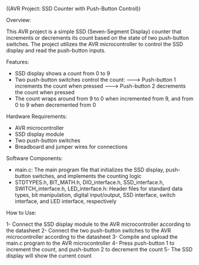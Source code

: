 ((AVR Project: SSD Counter with Push-Button Control))

Overview:

This AVR project is a simple SSD (Seven-Segment Display) counter that increments or decrements its count based on the state of two push-button switches. The project utilizes the AVR microcontroller to control the SSD display and read the push-button inputs.

Features:

- SSD display shows a count from 0 to 9
- Two push-button switches control the count:
    ---> Push-button 1 increments the count when pressed
    ---> Push-button 2 decrements the count when pressed
- The count wraps around from 9 to 0 when incremented from 9, and from 0 to 9 when decremented from 0

Hardware Requirements:

- AVR microcontroller
- SSD display module
- Two push-button switches
- Breadboard and jumper wires for connections

Software Components:

- main.c: The main program file that initializes the SSD display, push-button switches, and implements the counting logic
- STDTYPES.h, BIT_MATH.h, DIO_interface.h, SSD_interface.h, SWITCH_interface.h, LED_interface.h: Header files for standard data types, bit manipulation, digital input/output, SSD interface, switch interface, and LED interface, respectively

How to Use:

1- Connect the SSD display module to the AVR microcontroller according to the datasheet
2- Connect the two push-button switches to the AVR microcontroller according to the datasheet
3- Compile and upload the main.c program to the AVR microcontroller
4- Press push-button 1 to increment the count, and push-button 2 to decrement the count
5- The SSD display will show the current count